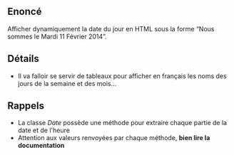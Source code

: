 ## Enoncé

Afficher dynamiquement la date du jour en HTML sous la forme “Nous sommes le Mardi 11 Février 2014”.

## Détails

* Il va falloir se servir de tableaux pour afficher en français les noms des jours de la semaine et des mois...

## Rappels

* La classe *Date* possède une méthode pour extraire chaque partie de la date et de l'heure
* Attention aux valeurs renvoyées par chaque méthode, **bien lire la documentation**